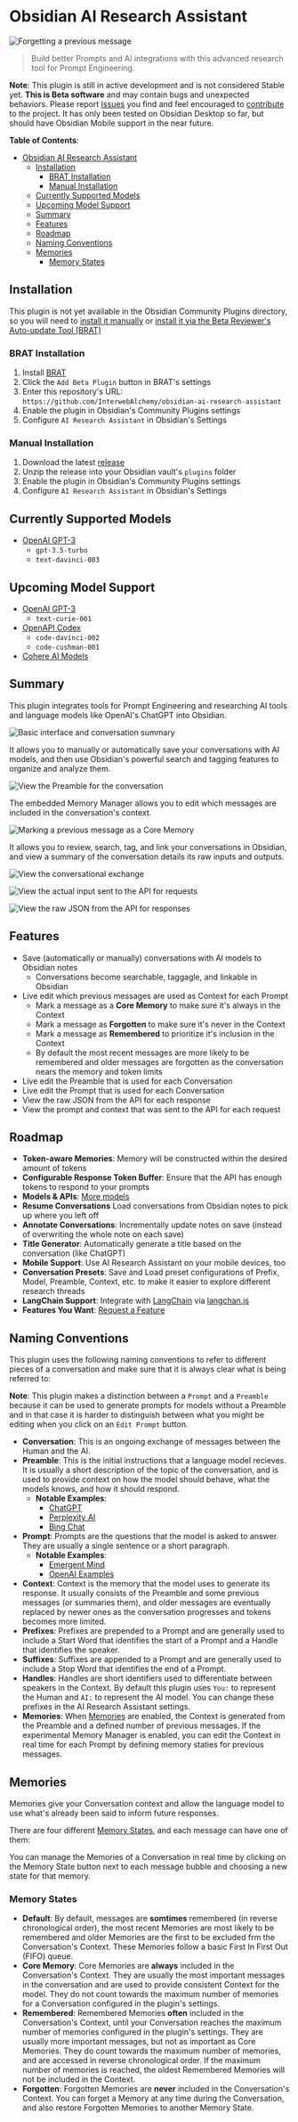 # Obsidian AI Research Assistant

![Forgetting a previous message](./docs/assets/forget-memory.png)

> Build better Prompts and AI integrations with this advanced research tool for Prompt Engineering.

**Note**: This plugin is still in active development and is not considered Stable yet. **This is Beta
software** and may contain bugs and unexpected behaviors. Please report
[Issues](https:/github.com/InterwebAlchemy/obsidian-ai-research-assistant/issues) you find and feel
encouraged to [contribute](https://github.com/InterwebAlchemy/obsidian-ai-research-assistant/blob/main/docs/CONTRIBUTING.md) to the project. It has only been tested on Obsidian Desktop so far, but should have Obsidian Mobile support in the near future.

**Table of Contents**:

- [Obsidian AI Research Assistant](#obsidian-ai-research-assistant)
  - [Installation](#installation)
    - [BRAT Installation](#brat-installation)
    - [Manual Installation](#manual-installation)
  - [Currently Supported Models](#currently-supported-models)
  - [Upcoming Model Support](#upcoming-model-support)
  - [Summary](#summary)
  - [Features](#features)
  - [Roadmap](#roadmap)
  - [Naming Conventions](#naming-conventions)
  - [Memories](#memories)
    - [Memory States](#memory-states)

## Installation

This plugin is not yet available in the Obsidian Community Plugins directory, so you will need to
[install it manually](#manual-installation) or [install it via the Beta Reviewer's Auto-update Tool (BRAT)](#brat-installation)

### BRAT Installation

1. Install [BRAT](https://github.com/TfTHacker/obsidian42-brat)
2. Click the `Add Beta Plugin` button in BRAT's settings
3. Enter this repository's URL: `https://github.com/InterwebAlchemy/obsidian-ai-research-assistant`
4. Enable the plugin in Obsidian's Community Plugins settings
5. Configure `AI Research Assistant` in Obsidian's Settings

### Manual Installation

1. Download the latest
   [release](https://github.com/InterwebAlchemy/obsidian-ai-research-assistant/releases)
2. Unzip the release into your Obsidian vault's `plugins` folder
3. Enable the plugin in Obsidian's Community Plugins settings
4. Configure `AI Research Assistant` in Obsidian's Settings

## Currently Supported Models

- [OpenAI GPT-3](https://platform.openai.com/docs/models/gpt-3)
  - `gpt-3.5-turbo`
  - `text-davinci-003`

## Upcoming Model Support

- [OpenAI GPT-3](https://platform.openai.com/docs/models/gpt-3)
  - `text-curie-001`
- [OpenAPI Codex](https://platform.openai.com/docs/models/codex)
  - `code-davinci-002`
  - `code-cushman-001`
- [Cohere AI Models](https://docs.cohere.ai/reference/generate)

## Summary

This plugin integrates tools for Prompt Engineering and researching AI tools and language models
like OpenAI's ChatGPT into Obsidian.

![Basic interface and conversation summary](./docs/assets/basic-view.png)

It allows you to manually or automatically save your conversations with AI models, and then use
Obsidian's powerful search and tagging features to organize and analyze them.

![View the Preamble for the conversation](./docs/assets/preamble-summary.png)

The embedded Memory Manager allows you to edit which messages are included in the conversation's context.

![Marking a previous message as a Core Memory](./docs/assets/core-memory.png)

It allows you to review, search, tag, and link your conversations in Obsidian, and view a summary of
the conversation details its raw inputs and outputs.

![View the conversational exchange](./docs/assets/conversation-view.png)

![View the actual input sent to the API for requests](./docs/assets/raw-user-input.png)

![View the raw JSON from the API for responses](./docs/assets/raw-response.png)

## Features

- Save (automatically or manually) conversations with AI models to Obsidian notes
  - Conversations become searchable, taggagle, and linkable in Obsidian
- Live edit which previous messages are used as Context for each Prompt
  - Mark a message as a **Core Memory** to make sure it's always in the Context
  - Mark a message as **Forgotten** to make sure it's never in the Context
  - Mark a message as **Remembered** to prioritize it's inclusion in the Context
  - By default the most recent messages are more likely to be remembered and older messages are forgotten as the conversation nears the memory and token limits
- Live edit the Preamble that is used for each Conversation
- Live edit the Prompt that is used for each Conversation
- View the raw JSON from the API for each response
- View the prompt and context that was sent to the API for each request

## Roadmap

- **Token-aware Memories**: Memory will be constructed within the desired amount of tokens
- **Configurable Response Token Buffer**: Ensure that the API has enough tokens to respond to your prompts
- **Models & APIs**: [More models](#upcoming-model-support)
- **Resume Conversations** Load conversations from Obsidian notes to pick up where you left off
- **Annotate Conversations**: Incrementally update notes on save (instead of overwriting the whole note on each save)
- **Title Generator**: Automatically generate a title based on the conversation (like ChatGPT)
- **Mobile Support**: Use AI Research Assistant on your mobile devices, too
- **Conversation Presets**: Save and Load preset configurations of Prefix, Model, Preamble, Context, etc. to make it easier to explore different research threads
- **LangChain Support**: Integrate with [LangChain](https://langchain.readthedocs.io/) via [langchan.js](https://github.com/hwchase17/langchainjs)
- **Features You Want**: [Request a Feature](https://github.com/InterwebAlchemy/obsidian-ai-research-assistant/issues/new?assignees=&labels=enhancement&template=feature_request.md&title=%5BRequest%5D%3A+)

## Naming Conventions

This plugin uses the following naming conventions to refer to different pieces of a conversation and
make sure that it is always clear what is being referred to:

**Note**: This plugin makes a distinction between a `Prompt` and a `Preamble` because it can be used
to generate prompts for models without a Preamble and in that case it is harder to distinguish
between what you might be editing when you click on an `Edit Prompt` button.

- **Conversation**: This is an ongoing exchange of messages between the Human and the AI.
- **Preamble**: This is the initial instructions that a language model recieves. It is usually a
  short description of the topic of the conversation, and is used to provide context on how the
  model should behave, what the models knows, and how it should respond.
  - **Notable Examples**:
    - [ChatGPT](https://twitter.com/goodside/status/1598253337400717313)
    - [Perplexity AI](https://twitter.com/jmilldotdev/status/1600624362394091523)
    - [Bing Chat](https://twitter.com/kliu128/status/1623472922374574080)
- **Prompt**: Prompts are the questions that the model is asked to answer. They are usually a single
  sentence or a short paragraph.
  - **Notable Examples**:
    - [Emergent Mind](https://www.emergentmind.com/)
    - [OpenAI Examples](https://platform.openai.com/examples/)
- **Context**: Context is the memory that the model uses to generate its response. It usually
  consists of the Preamble and some previous messages (or summaries them), and older messages are
  eventually replaced by newer ones as the conversation progresses and tokens becomes more limited.
- **Prefixes**: Prefixes are prepended to a Prompt and are generally used to include a Start Word
  that identifies the start of a Prompt and a Handle that identifies the speaker.
- **Suffixes**: Suffixes are appended to a Prompt and are generally used to include a Stop Word that
  identifies the end of a Prompt.
- **Handles**: Handles are short identifiers used to differentiate between speakers in the Context.
  By default this plugin uses `You:` to represent the Human and `AI:` to represent the AI model. You
  can change these prefixes in the AI Research Assistant settings.
- **Memories**: When [Memories](#memories) are enabled, the Context is generated from the Preamble
  and a defined number of previous messages. If the experimental Memory Manager is enabled, you can
  edit the Context in real time for each Prompt by defining memory staties for previous messages.

## Memories

Memories give your Conversation context and allow the language model to use what's already been said
to inform future responses.

There are four different [Memory States](#memory-states), and each message can have one of them:

You can manage the Memories of a Conversation in real time by clicking on the Memory State button
next to each message bubble and choosing a new state for that memory.

### Memory States

- **Default**: By default, messages are **somtimes** remembered (in reverse chronological order),
  the most recent Memories are most likely to be remembered and older Memories are the first to be
  excluded frm the Conversation's Context. These Memories follow a basic First In First Out (FIFO)
  queue.
- **Core Memory**: Core Memories are **always** included in the Conversation's Context. They are
  usually the most important messages in the conversation and are used to provide consistent Context
  for the model. They do not count towards the maximum number of memories for a Conversation
  configured in the plugin's settings.
- **Remembered**: Remembered Memories **often** included in the Conversation's Context, until your
  Conversation reaches the maximum number of memories configured in the plugin's settings. They are
  usually more important messages, but not as important as Core Memories. They do count towards the
  maximum number of memories, and are accessed in reverse chronological order. If the maximum number
  of memories is reached, the oldest Remembered Memories will not be included in the Context.
- **Forgotten**: Forgotten Memories are **never** included in the Conversation's Context. You can
  forget a Memory at any time during the Conversation, and also restore Forgotten Memories to
  another Memory State.
